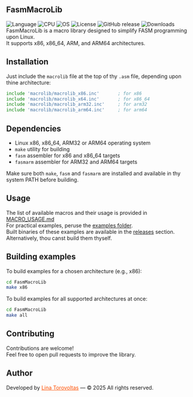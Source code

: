 ## FasmMacroLib

![Language](https://img.shields.io/badge/language%20-%20Assembler-red)
![CPU](https://img.shields.io/badge/CPU-x86%2C%20x64%2C%20ARM32%2C%20ARM64-orange)
![OS](https://img.shields.io/badge/OS-linux-blue)
![License](https://img.shields.io/github/license/lina-torovoltas/FasmMacrosLib)
![GitHub release](https://img.shields.io/github/v/release/lina-torovoltas/FasmMacrosLib)
![Downloads](https://img.shields.io/github/downloads/lina-torovoltas/FasmMacrosLib/total)</br>
FasmMacroLib is a macro library designed to simplify FASM programming upon Linux.</br>
It supports x86, x86_64, ARM, and ARM64 architectures.

## Installation

Just include the `macrolib` file at the top of thy `.asm` file, depending upon thine architecture:

```asm
include 'macrolib/macrolib_x86.inc'       ; for x86
include 'macrolib/macrolib_x64.inc'       ; for x86_64
include 'macrolib/macrolib_arm32.inc'     ; for arm32
include 'macrolib/macrolib_arm64.inc'     ; for arm64
```

## Dependencies

- Linux x86, x86_64, ARM32 or ARM64 operating system  
- `make` utility for building  
- `fasm` assembler for x86 and x86_64 targets
- `fasmarm` assembler for ARM32 and ARM64 targets

Make sure both `make`, `fasm` and `fasmarm` are installed and available in thy system PATH before building.

## Usage

The list of available macros and their usage is provided in [MACRO_USAGE.md](MACRO_USAGE.md)</br>
For practical examples, peruse the [examples folder](examples).</br>
Built binaries of these examples are available in the [releases](https://github.com/lina-torovoltas/FasmMacrosLib/releases) section.</br>
Alternatively, thou canst build them thyself.

## Building examples

To build examples for a chosen architecture (e.g., x86):
```bash
cd FasmMacroLib
make x86
```

To build examples for all supported architectures at once:
```bash
cd FasmMacroLib
make all
```

## Contributing

Contributions are welcome!</br>
Feel free to open pull requests to improve the library.


## Author

Developed by <a href="https://github.com/lina-torovoltas" style="color:#ff4f00">Lina Torovoltas</a> — © 2025 All rights reserved.
